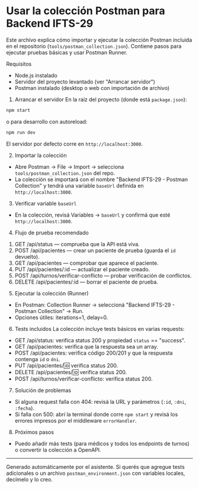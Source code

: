 # Usar la colección Postman para Backend IFTS-29

Este archivo explica cómo importar y ejecutar la colección Postman incluida en el repositorio (`tools/postman_collection.json`). Contiene pasos para ejecutar pruebas básicas y usar Postman Runner.

Requisitos
- Node.js instalado
- Servidor del proyecto levantado (ver "Arrancar servidor")
- Postman instalado (desktop o web con importación de archivo)

1) Arrancar el servidor
En la raíz del proyecto (donde está `package.json`):

```bash
npm start
```

o para desarrollo con autoreload:

```bash
npm run dev
```

El servidor por defecto corre en `http://localhost:3000`.

2) Importar la colección
- Abre Postman → File → Import → selecciona `tools/postman_collection.json` del repo.
- La colección se importará con el nombre "Backend IFTS-29 - Postman Collection" y tendrá una variable `baseUrl` definida en `http://localhost:3000`.

3) Verificar variable `baseUrl`
- En la colección, revisá Variables → `baseUrl` y confirmá que esté `http://localhost:3000`.

4) Flujo de prueba recomendado
1. GET /api/status — comprueba que la API está viva.
2. POST /api/pacientes — crear un paciente de prueba (guarda el `id` devuelto).
3. GET /api/pacientes — comprobar que aparece el paciente.
4. PUT /api/pacientes/:id — actualizar el paciente creado.
5. POST /api/turnos/verificar-conflicto — probar verificación de conflictos.
6. DELETE /api/pacientes/:id — borrar el paciente de prueba.

5) Ejecutar la colección (Runner)
- En Postman: Collection Runner → seleccioná "Backend IFTS-29 - Postman Collection" → Run.
- Opciones útiles: iterations=1, delay=0.

6) Tests incluidos
La colección incluye tests básicos en varias requests:
- GET /api/status: verifica status 200 y propiedad `status` == "success".
- GET /api/pacientes: verifica que la respuesta sea un array.
- POST /api/pacientes: verifica código 200/201 y que la respuesta contenga `id` o `dni`.
- PUT /api/pacientes/:id: verifica status 200.
- DELETE /api/pacientes/:id: verifica status 200.
- POST /api/turnos/verificar-conflicto: verifica status 200.

7) Solución de problemas
- Si alguna request falla con 404: revisá la URL y parámetros (`:id`, `:dni`, `:fecha`).
- Si falla con 500: abrí la terminal donde corre `npm start` y revisá los errores impresos por el middleware `errorHandler`.

8) Próximos pasos
- Puedo añadir más tests (para médicos y todos los endpoints de turnos) o convertir la colección a OpenAPI.

---
Generado automáticamente por el asistente. Si querés que agregue tests adicionales o un archivo `postman_environment.json` con variables locales, decímelo y lo creo.